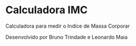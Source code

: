 # Calculadora IMC

Calculadora para medir o Indice de Massa Corporar

Desenvolvido por Bruno Trindade e Leonardo Maia
